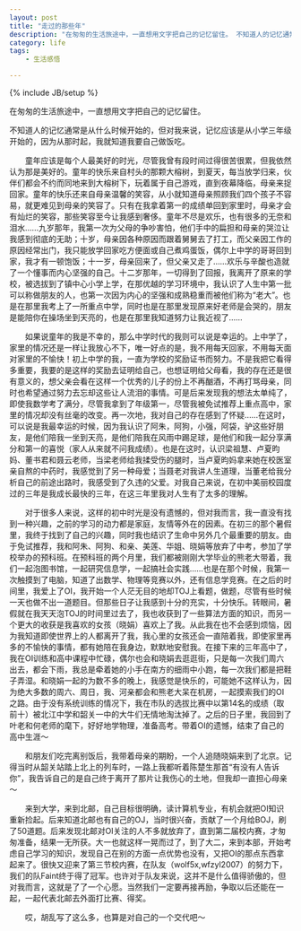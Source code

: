 ```yaml
---
layout: post
title: "走过的那些年"
description: "在匆匆的生活旅途中，一直想用文字把自己的记忆留住。 不知道人的记忆通常是从什么时候开始的，但对我来说，记忆应该是从小学三年级开始的，因为从那时起，我就知道我要自己做饭吃。"
category: life
tags: 
    - 生活感悟

---
```

{% include JB/setup %}
  
   在匆匆的生活旅途中，一直想用文字把自己的记忆留住。 
   
   不知道人的记忆通常是从什么时候开始的，但对我来说，记忆应该是从小学三年级开始的，因为从那时起，我就知道我要自己做饭吃。 
  
　　童年应该是每个人最美好的时光，尽管我曾有段时间过得很苦很累，但我依然认为那是美好的。童年的快乐来自村头的那颗大榕树，到夏天，每当放学归来，伙伴们都会不约而同地来到大榕树下，玩着属于自己游戏，直到夜幕降临，母亲来捉回家。童年的快乐还来自母亲温馨的笑容，从小就知道母亲照顾我们四个孩子不容易，就更难见到母亲的笑容了。只有在我拿着第一的成绩单回到家里时，母亲才会有灿烂的笑容，那些笑容至今让我感到奢侈。童年不尽是欢乐，也有很多的无奈和泪水……九岁那年，我第一次为父母的争吵害怕，他们手中的扁担和母亲的哭泣让我感到彻底的无助；十岁，母亲因各种原因而跟着舅舅去了打工，而父亲因工作的原因经常出门，我只能放学回家吃方便面或自己煮鸡蛋饭，偶尔上中学的哥哥回到家，我才有一顿饱饭；十一岁，母亲回来了，但父亲又走了……欢乐与辛酸也造就了一个懂事而内心坚强的自己。十二岁那年，一切得到了回报，我离开了原来的学校，被选拔到了镇中心小学上学，在那优越的学习环境中，我认识了人生中第一批可以称做朋友的人，也第一次因为内心的坚强和成熟稳重而被他们称为“老大”。也是在那里我考上了一所重点中学，同时也是在那里发现原来好老师是会哭的，朋友是能陪你在操场坐到天亮的，也是在那里我知道努力让我近视了…… 
  
　　如果说童年的我是不幸的，那么中学时代的我则可以说是幸运的。上中学了，家里的情况还是一样让我放心不下，唯一好点的是，我不用每天回家，不用每天面对家里的不愉快！初上中学的我，一直为学校的奖励证书而努力。不是我把它看得多重要，我要的是这样的奖励去证明给自己，也想证明给父母看，我的存在还是很有意义的，想父亲会看在这样一个优秀的儿子的份上不再酗酒，不再打骂母亲，同时也希望通过努力去忘却这些让人流泪的事情。可是后来发现我的想法太单纯了，即使我数学考了满分，尽管我拿到了年级第一，尽管我被免试推荐上重点高中，家里的情况却没有丝毫的改变。再一次地，我对自己的存在感到了怀疑……在这时，可以说是我最幸运的时候，因为我认识了阿朱，阿狗，小强，阿袋，驴这些好朋友，是他们陪我一坐到天亮，是他们陪我在风雨中踢足球，是他们和我一起分享满分和第一的喜悦（家人从来就不问我成绩）。也是在这时，认识梁祖慧、卢夏昀妈、董书君和聂云老师，当梁老师给我揉受伤的腿时，当卢夏昀妈拿来她在校医室亲自熬的中药时，我感觉到了另一种母爱；当聂老对我讲人生道理，当董老给我分析自己的前途出路时，我感受到了久违的父爱。对我自己来说，在初中美丽校园度过的三年是我成长最快的三年，在这三年里我对人生有了太多的理解。 
  
　　对于很多人来说，这样的初中时光是没有遗憾的，但对我而言，我一直没有找到一种兴趣，之前的学习的动力都是家庭，友情等外在的因素。在初三的那个暑假里，我终于找到了自己的兴趣，同时我也结识了生命中另外几个最重要的朋友。由于免试推荐，我和阿朱、阿狗、和亲、美莲、华姐、晓娟等放弃了中考，参加了学校举办的预科班。在预科班的两个月里，我们都被刚刚大学毕业的熊老大带着，我们一起泡图书馆，一起研究信息学，一起搞社会实践……也是在那个时候，我第一次触摸到了电脑，知道了出数学、物理等竞赛以外，还有信息学竞赛。在之后的时间里，我爱上了OI，我开始一个人茫无目的地却TOJ上看题，做题，尽管有些时候一天也做不出一道题目。但那些日子让我感到十分的充实，十分快乐。转眼间，暑假就在我天天泡TOJ的时间里过去了，我也收获到了一些算法方面的知识，而另一个更大的收获是我喜欢的女孩（晓娟）喜欢上了我。从此我在也不会感到烦恼，因为我知道即使世界上的人都离开了我，我心里的女孩还会一直陪着我，即使家里再多的不愉快的事情，都有她陪在我身边，默默地安慰我。在接下来的三年高中了，我在OI训练和高中课程中忙碌，偶尔也会和晓娟去逛逛街，只是每一次我们周六出去，都会下雨，我总是牵着她的小手在南方的细雨中小跑，每一次我们都是把鞋子弄湿。和晓娟一起的为数不多的晚上，我感觉是快乐的，可能她不这样认为，因为绝大多数的周六、周日，我、河亲都会和熊老大呆在机房，一起摸索我们的OI之路。由于没有系统训练的情况下，我在市队的选拔比赛中以第14名的成绩（取前十）被北江中学和韶关一中的大牛们无情地淘汰掉了。之后的日子里，我回到了叶老和何老师的麾下，好好地学物理，准备高考。带着OI的遗憾，结束了自己的高中生涯～ 
  
　　和朋友们吃完离别饭后，我带着母亲的期盼，一个人追随晓娟来到了北京。记得当时从韶关站踏上北上的列车时，一路上我都听着陈楚生那首“有没有人告诉你”，我告诉自己的是自己终于离开了那片让我伤心的土地，但我却一直担心母亲～ 
  
　　来到大学，来到北邮，自己目标很明确，读计算机专业，有机会就把OI知识重新捡起。后来知道北邮也有自己的OJ，当时很兴奋，贡献了一个月给BOJ，刷了50道题。后来发现北邮对OI关注的人不多就放弃了，直到第二届校内赛，才匆匆准备，结果一无所获。大一也就这样一晃而过了，到了大二，来到本部，开始考虑自己学习的知识，发现自己在别的方面一点优势也没有，又把OI的那点东西拿起来了。很快又迎来了第三节校内赛，在队友（wolf5x,wfzyl2007）的努力下，我们的队Faint终于得了冠军。也许对于队友来说，这并不是什么值得骄傲的，但对我而言，这就是了了一个心愿。当然我们一定要再接再励，争取以后还能在一起，一起代表北邮去外面打比赛、得奖。 
  
　　哎，胡乱写了这么多，也算是对自己的一个交代吧～ 